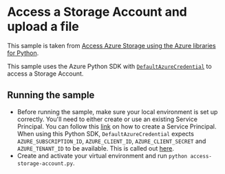 # Access a Storage Account and upload a file

This sample is taken from [Access Azure Storage using the Azure libraries for Python](https://docs.microsoft.com/en-us/azure/developer/python/azure-sdk-example-storage-use?tabs=cmd).

This sample uses the Azure Python SDK with [`DefaultAzureCredential`](https://docs.microsoft.com/en-us/azure/developer/python/azure-sdk-authenticate-hosted-applications) to access a Storage Account.

## Running the sample
- Before running the sample, make sure your local environment is set up correctly. You'll need to either create or use an existing Service Principal. You can follow this [link](https://docs.microsoft.com/en-us/azure/developer/python/configure-local-development-environment?tabs=cmd) on how to create a Service Principal.
When using this Python SDK, `DefaultAzureCredential` expects `AZURE_SUBSCRIPTION_ID`, `AZURE_CLIENT_ID`, `AZURE_CLIENT_SECRET` and `AZURE_TENANT_ID` to be available. This is called out [here](https://docs.microsoft.com/en-us/azure/developer/python/configure-local-development-environment?tabs=cmd#create-a-service-principal-and-environment-variables-for-development).
- Create and activate your virtual environment and run `python access-storage-account.py`.
